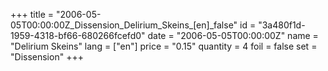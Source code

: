 +++
title = "2006-05-05T00:00:00Z_Dissension_Delirium_Skeins_[en]_false"
id = "3a480f1d-1959-4318-bf66-680266fcefd0"
date = "2006-05-05T00:00:00Z"
name = "Delirium Skeins"
lang = ["en"]
price = "0.15"
quantity = 4
foil = false
set = "Dissension"
+++
